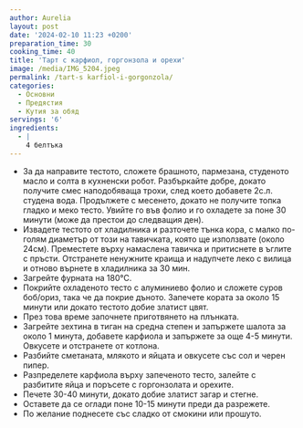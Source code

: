 ```yaml
---
author: Aurelia
layout: post
date: '2024-02-10 11:23 +0200'
preparation_time: 30
cooking_time: 40
title: 'Тарт с карфиол, горгонзола и орехи'
image: /media/IMG_5204.jpeg
permalink: /tart-s karfiol-i-gorgonzola/
categories:
  - Основни
  - Предястия
  - Кутия за обяд
servings: '6'
ingredients:
  - |
    4 белтъка
---
```

- За да направите тестото, сложете брашното, пармезана, студеното масло и солта в кухненски робот.  Разбъркайте добре, докато получите смес наподобяваща трохи, след което добавете 2с.л. студена вода. Продължете с месенето, докато не получите топка гладко и меко тесто. Увийте го във фолио и го охладете за поне 30 минути (може да престои до следващия ден).
- Извадете тестото от хладилника и разточете тънка кора, с малко по-голям диаметър от този на тавичката, която ще използвате (около 24см). Преместете върху намаслена тавичка и притиснете в ъглите с пръсти. Отстранете ненужните краища и надупчете леко с вилица и отново върнете в хладилника за 30 мин. 
- Загрейте фурната на 180°C. 
- Покрийте охладеното тесто с алуминиево фолио и сложете суров боб/ориз, така че да покрие дъното. Запечете кората за около 15 минути или докато тестото добие златист цвят. 
- През това време започнете приготвянето на плънката.
- Загрейте зехтина в тиган на средна степен  и запържете шалота за около 1 минута, добавете карфиола и запържете за още 4-5 минути. Овкусете и отстранете от котлона.
- Разбийте сметаната, млякото и яйцата и овкусете със сол и черен пипер.
- Разпределете карфиола върху запеченото тесто, залейте с разбитите яйца и поръсете с горгонзолата и орехите.
- Печете 30-40 минути, докато добие златист загар и стегне.
- Оставете да се оглади поне 10-15 минути преди да разрежете.
- По желание поднесете със сладко от смокини или прошуто.
